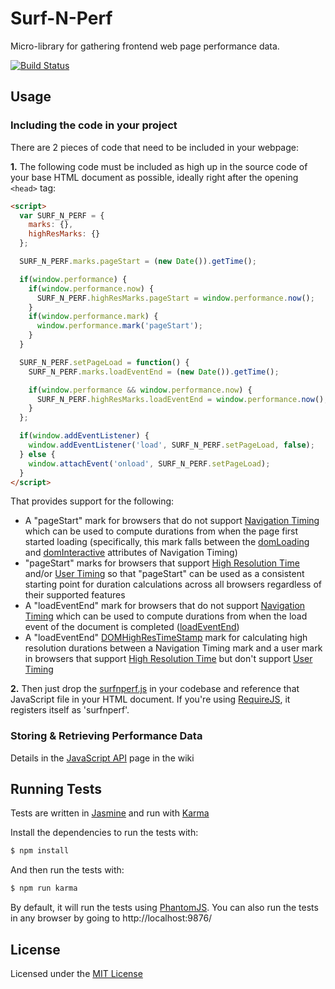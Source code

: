Surf-N-Perf
==============

Micro-library for gathering frontend web page performance data.

[![Build Status](https://travis-ci.org/Comcast/Surf-N-Perf.svg?branch=master)](https://travis-ci.org/Comcast/Surf-N-Perf)

## Usage

### Including the code in your project

There are 2 pieces of code that need to be included in your webpage:

**1.** The following code must be included as high up in the source code of your base HTML document as possible, ideally right after the opening ```<head>``` tag:

```html
<script>
  var SURF_N_PERF = {
    marks: {},
    highResMarks: {}
  };

  SURF_N_PERF.marks.pageStart = (new Date()).getTime();

  if(window.performance) {
    if(window.performance.now) {
      SURF_N_PERF.highResMarks.pageStart = window.performance.now();
    }
    if(window.performance.mark) {
      window.performance.mark('pageStart');
    }
  }

  SURF_N_PERF.setPageLoad = function() {
    SURF_N_PERF.marks.loadEventEnd = (new Date()).getTime();

    if(window.performance && window.performance.now) {
      SURF_N_PERF.highResMarks.loadEventEnd = window.performance.now();
    }
  };

  if(window.addEventListener) {
    window.addEventListener('load', SURF_N_PERF.setPageLoad, false);
  } else {
    window.attachEvent('onload', SURF_N_PERF.setPageLoad);
  }
</script>
```

That provides support for the following:
- A "pageStart" mark for browsers that do not support [Navigation Timing](http://www.w3.org/TR/navigation-timing/) which can be used to compute durations from when the page first started loading (specifically, this mark falls between the [domLoading](http://www.w3.org/TR/navigation-timing/#dom-performancetiming-domloading) and [domInteractive](http://www.w3.org/TR/navigation-timing/#dom-performancetiming-dominteractive) attributes of Navigation Timing)
- "pageStart" marks for browsers that support [High Resolution Time](http://www.w3.org/TR/hr-time/) and/or [User Timing](http://www.w3.org/TR/user-timing/) so that "pageStart" can be used as a consistent starting point for duration calculations across all browsers regardless of their supported features
- A "loadEventEnd" mark for browsers that do not support [Navigation Timing](http://www.w3.org/TR/navigation-timing/) which can be used to compute durations from when the load event of the document is completed ([loadEventEnd](http://www.w3.org/TR/navigation-timing/#dom-performancetiming-loadend))
- A "loadEventEnd" [DOMHighResTimeStamp](http://www.w3.org/TR/hr-time/#sec-DOMHighResTimeStamp) mark for calculating high resolution durations between a Navigation Timing mark and a user mark in browsers that support [High Resolution Time](http://www.w3.org/TR/hr-time/) but don't support [User Timing](http://www.w3.org/TR/user-timing/)

**2.** Then just drop the [surfnperf.js](https://github.com/Comcast/Surf-N-Perf/blob/master/surfnperf.js) in your codebase and reference that JavaScript file in your HTML document. If you're using [RequireJS](http://requirejs.org/), it registers itself as 'surfnperf'.

### Storing & Retrieving Performance Data

Details in the [JavaScript API](https://github.com/Comcast/Surf-N-Perf/wiki/JavaScript-API) page in the wiki

## Running Tests

Tests are written in [Jasmine](http://jasmine.github.io/) and run with [Karma](http://karma-runner.github.io/)

Install the dependencies to run the tests with:

```bash
$ npm install
```

And then run the tests with:

```bash
$ npm run karma
```

By default, it will run the tests using [PhantomJS](http://phantomjs.org/). You can also run the tests in any browser by going to http://localhost:9876/

## License

Licensed under the [MIT License](https://github.com/Comcast/Surf-N-Perf/blob/master/LICENSE)
